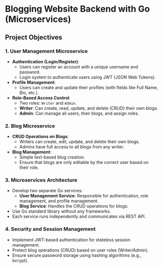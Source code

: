 # Blogging Website Backend with Go (Microservices)

## Project Objectives

### 1. **User Management Microservice**
   - **Authentication (Login/Register)**: 
     - Users can register an account with a unique username and password.
     - Login system to authenticate users using JWT (JSON Web Tokens).
   - **Profile Management**: 
     - Users can create and update their profiles (with fields like Full Name, Bio, etc.).
   - **Role-Based Access Control**:
     - Two roles: `Writer` and `Admin`.
     - **Writer**: Can create, read, update, and delete (CRUD) their own blogs.
     - **Admin**: Can manage all users, their blogs, and assign roles.

### 2. **Blog Microservice**
   - **CRUD Operations on Blogs**:
     - Writers can create, edit, update, and delete their own blogs.
     - Admins have full access to all blogs from any writer.
   - **Blog Management**: 
     - Simple text-based blog creation.
     - Ensure that blogs are only editable by the correct user based on their role.

### 3. **Microservices Architecture**
   - Develop two separate Go services:
     - **User Management Service**: Responsible for authentication, role management, and profile management.
     - **Blog Service**: Handles the CRUD operations for blogs.
   - Use Go standard library without any frameworks.
   - Each service runs independently and communicates via REST API.

### 4. **Security and Session Management**
   - Implement JWT-based authentication for stateless session management.
   - Protect blog operations (CRUD) based on user roles (Writer/Admin).
   - Ensure secure password storage using hashing algorithms (e.g., bcrypt).
